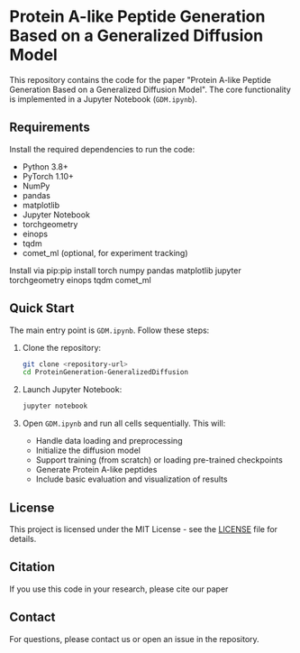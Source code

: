 # Protein A-like Peptide Generation Based on a Generalized Diffusion Model

This repository contains the code for the paper "Protein A-like Peptide Generation Based on a Generalized Diffusion Model". The core functionality is implemented in a Jupyter Notebook (`GDM.ipynb`).

## Requirements

Install the required dependencies to run the code:
- Python 3.8+
- PyTorch 1.10+
- NumPy
- pandas
- matplotlib
- Jupyter Notebook
- torchgeometry
- einops
- tqdm
- comet_ml (optional, for experiment tracking)

Install via pip:pip install torch numpy pandas matplotlib jupyter torchgeometry einops tqdm comet_ml

## Quick Start

The main entry point is `GDM.ipynb`. Follow these steps:

1. Clone the repository:
   ```bash
   git clone <repository-url>
   cd ProteinGeneration-GeneralizedDiffusion
   ```

2. Launch Jupyter Notebook:
   ```bash
   jupyter notebook
   ```

3. Open `GDM.ipynb` and run all cells sequentially. This will:
   - Handle data loading and preprocessing
   - Initialize the diffusion model
   - Support training (from scratch) or loading pre-trained checkpoints
   - Generate Protein A-like peptides
   - Include basic evaluation and visualization of results


## License

This project is licensed under the MIT License - see the [LICENSE](LICENSE) file for details.


## Citation

If you use this code in your research, please cite our paper

## Contact

For questions, please contact us or open an issue in the repository.
